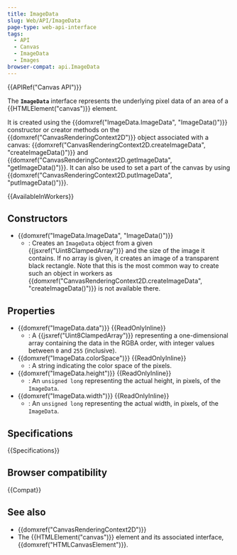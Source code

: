 ```yaml
---
title: ImageData
slug: Web/API/ImageData
page-type: web-api-interface
tags:
  - API
  - Canvas
  - ImageData
  - Images
browser-compat: api.ImageData
---
```


{{APIRef("Canvas API")}}

The **`ImageData`** interface represents the underlying pixel data of an area of a {{HTMLElement("canvas")}} element.

It is created using the {{domxref("ImageData.ImageData", "ImageData()")}} constructor or creator methods on the {{domxref("CanvasRenderingContext2D")}} object associated with a canvas: {{domxref("CanvasRenderingContext2D.createImageData", "createImageData()")}} and {{domxref("CanvasRenderingContext2D.getImageData", "getImageData()")}}. It can also be used to set a part of the canvas by using {{domxref("CanvasRenderingContext2D.putImageData", "putImageData()")}}.

{{AvailableInWorkers}}

## Constructors

- {{domxref("ImageData.ImageData", "ImageData()")}}
  - : Creates an `ImageData` object from a given {{jsxref("Uint8ClampedArray")}} and the size of the image it contains. If no array is given, it creates an image of a transparent black rectangle. Note that this is the most common way to create such an object in workers as {{domxref("CanvasRenderingContext2D.createImageData", "createImageData()")}} is not available there.

## Properties

- {{domxref("ImageData.data")}} {{ReadOnlyInline}}
  - : A {{jsxref("Uint8ClampedArray")}} representing a one-dimensional array containing the data in the RGBA order, with integer values between `0` and `255` (inclusive).
- {{domxref("ImageData.colorSpace")}} {{ReadOnlyInline}}
  - : A string indicating the color space of the pixels.
- {{domxref("ImageData.height")}} {{ReadOnlyInline}}
  - : An `unsigned long` representing the actual height, in pixels, of the `ImageData`.
- {{domxref("ImageData.width")}} {{ReadOnlyInline}}
  - : An `unsigned long` representing the actual width, in pixels, of the `ImageData`.

## Specifications

{{Specifications}}

## Browser compatibility

{{Compat}}

## See also

- {{domxref("CanvasRenderingContext2D")}}
- The {{HTMLElement("canvas")}} element and its associated interface, {{domxref("HTMLCanvasElement")}}.
